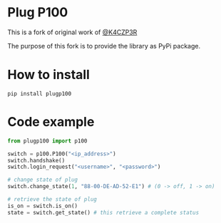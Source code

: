 # Plug P100
This is a fork of original work of [@K4CZP3R](https://github.com/K4CZP3R/tapo-p100-python)

The purpose of this fork is to provide the library as PyPi package. 

# How to install
```pip install plugp100```

# Code example
```python
from plugp100 import p100

switch = p100.P100("<ip_address>")
switch.handshake()
switch.login_request("<username>", "<password>")

# change state of plug
switch.change_state(1, "88-00-DE-AD-52-E1") # (0 -> off, 1 -> on)

# retrieve the state of plug
is_on = switch.is_on()
state = switch.get_state() # this retrieve a complete status
```

